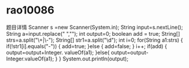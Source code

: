 # rao10086

题目详情
Scanner s =new Scanner(System.in); 
		String input=s.nextLine();
		String a=input.replace(" ","");
		int output=0;
		boolean add = true;
		String[]  strs=a.split("\\+|\\-");
		String[] str1=a.split("\\d");
		int i=0;
		for(String a1:strs) {
			if(!str1[i].equals("-")) {
				add=true;
			}else {
				add=false;
			}
			i++;
			if(add) {
			output=output+Integer. valueOf(a1);
			}else{
				output=output-Integer.valueOf(a1);
			}
		}
		System.out.println(output);
